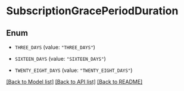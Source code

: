 # SubscriptionGracePeriodDuration

## Enum


* `THREE_DAYS` (value: `"THREE_DAYS"`)

* `SIXTEEN_DAYS` (value: `"SIXTEEN_DAYS"`)

* `TWENTY_EIGHT_DAYS` (value: `"TWENTY_EIGHT_DAYS"`)


[[Back to Model list]](../README.md#documentation-for-models) [[Back to API list]](../README.md#documentation-for-api-endpoints) [[Back to README]](../README.md)


